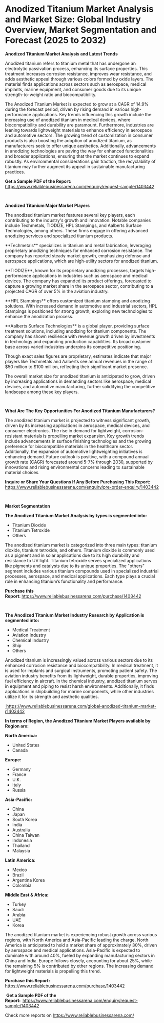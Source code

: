 <p><h1>Anodized Titanium Market Analysis and Market Size: Global Industry Overview, Market Segmentation and Forecast (2025 to 2032)</h1></p><p><strong>Anodized Titanium Market Analysis and Latest Trends</strong></p>
<p><p>Anodized titanium refers to titanium metal that has undergone an electrolytic passivation process, enhancing its surface properties. This treatment increases corrosion resistance, improves wear resistance, and adds aesthetic appeal through various colors formed by oxide layers. The material finds applications across sectors such as aerospace, medical implants, marine equipment, and consumer goods due to its unique strength-to-weight ratio and biocompatibility.</p><p>The Anodized Titanium Market is expected to grow at a CAGR of 14.9% during the forecast period, driven by rising demand in various high-performance applications. Key trends influencing this growth include the increasing use of anodized titanium in medical devices, where biocompatibility and durability are paramount. Furthermore, industries are leaning towards lightweight materials to enhance efficiency in aerospace and automotive sectors. The growing trend of customization in consumer products is also boosting the adoption of anodized titanium, as manufacturers seek to offer unique aesthetics. Additionally, advancements in anodizing technologies are paving the way for enhanced functionalities and broader applications, ensuring that the market continues to expand robustly. As environmental considerations gain traction, the recyclability of titanium may further augment its appeal in sustainable manufacturing practices.</p></p>
<p><strong>Get a Sample PDF of the Report:&nbsp;</strong> <a href="https://www.reliablebusinessarena.com/enquiry/request-sample/1403442?utm_campaign=1892&utm_medium=2&utm_source=Github&utm_content=ia&utm_term=13012025&utm_id=anodized-titanium">https://www.reliablebusinessarena.com/enquiry/request-sample/1403442</a></p>
<p>&nbsp;</p>
<p><strong>Anodized Titanium Major Market Players</strong></p>
<p><p>The anodized titanium market features several key players, each contributing to the industry's growth and innovation. Notable companies include Techmetals, TIODIZE, HPL Stampings, and Aalberts Surface Technologies, among others. These firms engage in offering advanced anodizing services and specialized titanium products.</p><p>**Techmetals** specializes in titanium and metal fabrication, leveraging proprietary anodizing techniques for enhanced corrosion resistance. The company has reported steady market growth, emphasizing defense and aerospace applications, which are high-utility sectors for anodized titanium.</p><p>**TIODIZE**, known for its proprietary anodizing processes, targets high-performance applications in industries such as aerospace and medical devices. The company has expanded its product offerings, forecasted to capture a growing market share in the aerospace sector, contributing to a projected CAGR of over 5% in the aviation industry.</p><p>**HPL Stampings** offers customized titanium stamping and anodizing solutions. With increased demand in automotive and industrial sectors, HPL Stampings is positioned for strong growth, exploring new technologies to enhance the anodization process.</p><p>**Aalberts Surface Technologies** is a global player, providing surface treatment solutions, including anodizing for titanium components. The company has shown resilience with revenue growth driven by investments in technology and expanding production capabilities. Its broad customer base across varied industries underpins its competitive positioning.</p><p>Though exact sales figures are proprietary, estimates indicate that major players like Techmetals and Aalberts see annual revenues in the range of $50 million to $100 million, reflecting their significant market presence.</p><p>The overall market size for anodized titanium is anticipated to grow, driven by increasing applications in demanding sectors like aerospace, medical devices, and automotive manufacturing, further solidifying the competitive landscape among these key players.</p></p>
<p>&nbsp;</p>
<p><strong>What Are The Key Opportunities For Anodized Titanium Manufacturers?</strong></p>
<p><p>The anodized titanium market is projected to witness significant growth, driven by its increasing applications in aerospace, medical devices, and consumer electronics. The rise in demand for lightweight, corrosion-resistant materials is propelling market expansion. Key growth trends include advancements in surface finishing technologies and the growing preference for biocompatible materials in the healthcare sector. Additionally, the expansion of automotive lightweighting initiatives is enhancing demand. Future outlook is positive, with a compound annual growth rate (CAGR) forecasted around 5-7% through 2030, supported by innovations and rising environmental concerns leading to sustainable material choices.</p></p>
<p><strong>Inquire or Share Your Questions If Any Before Purchasing This Report:</strong> <a href="https://www.reliablebusinessarena.com/enquiry/pre-order-enquiry/1403442?utm_campaign=1892&utm_medium=2&utm_source=Github&utm_content=ia&utm_term=13012025&utm_id=anodized-titanium">https://www.reliablebusinessarena.com/enquiry/pre-order-enquiry/1403442</a></p>
<p>&nbsp;</p>
<p><strong>Market Segmentation</strong></p>
<p><strong>The Anodized Titanium Market Analysis by types is segmented into:</strong></p>
<p><ul><li>Titanium Dioxide</li><li>Titanium Tetroxide</li><li>Others</li></ul></p>
<p><p>The anodized titanium market is categorized into three main types: titanium dioxide, titanium tetroxide, and others. Titanium dioxide is commonly used as a pigment and in solar applications due to its high durability and resistance to UV light. Titanium tetroxide serves specialized applications like pigments and catalysts due to its unique properties. The "others" segment includes various titanium compounds used in specialized industrial processes, aerospace, and medical applications. Each type plays a crucial role in enhancing titanium’s functionality and performance.</p></p>
<p><strong>Purchase this Report:&nbsp;</strong><a href="https://www.reliablebusinessarena.com/purchase/1403442?utm_campaign=1892&utm_medium=2&utm_source=Github&utm_content=ia&utm_term=13012025&utm_id=anodized-titanium">https://www.reliablebusinessarena.com/purchase/1403442</a></p>
<p>&nbsp;</p>
<p><strong>The Anodized Titanium Market Industry Research by Application is segmented into:</strong></p>
<p><ul><li>Medical Treatment</li><li>Aviation Industry</li><li>Chemical Industry</li><li>Ship</li><li>Others</li></ul></p>
<p><p>Anodized titanium is increasingly valued across various sectors due to its enhanced corrosion resistance and biocompatibility. In medical treatment, it is used for implants and surgical instruments, promoting patient safety. The aviation industry benefits from its lightweight, durable properties, improving fuel efficiency in aircraft. In the chemical industry, anodized titanium serves in equipment and piping to resist harsh environments. Additionally, it finds applications in shipbuilding for marine components, while other industries utilize it for its strength and aesthetic qualities.</p></p>
<p><a href="https://www.reliablebusinessarena.com/global-anodized-titanium-market-r1403442?utm_campaign=1892&utm_medium=2&utm_source=Github&utm_content=ia&utm_term=13012025&utm_id=anodized-titanium">&nbsp;https://www.reliablebusinessarena.com/global-anodized-titanium-market-r1403442</a></p>
<p><strong>In terms of Region, the Anodized Titanium Market Players available by Region are:</strong></p>
<p>
    <p> <strong> North America: </strong>
        <ul>
            <li>United States</li>
            <li>Canada</li>
        </ul>
        </p> 
    <p> <strong> Europe: </strong>
        <ul>
            <li>Germany</li>
            <li>France</li>
            <li>U.K.</li>
            <li>Italy</li>
            <li>Russia</li>
        </ul>
        </p> 
    <p> <strong> Asia-Pacific: </strong>
        <ul>
            <li>China</li>
            <li>Japan</li>
            <li>South Korea</li>
            <li>India</li>
            <li>Australia</li>
            <li>China Taiwan</li>
            <li>Indonesia</li>
            <li>Thailand</li>
            <li>Malaysia</li>
        </ul>
        </p> 
    <p> <strong> Latin America: </strong>
        <ul>
            <li>Mexico</li>
            <li>Brazil</li>
            <li>Argentina Korea</li>
            <li>Colombia</li>
        </ul>
        </p> 
    <p> <strong> Middle East & Africa: </strong>
        <ul>
            <li>Turkey</li>
            <li>Saudi</li>
            <li>Arabia</li>
            <li>UAE</li>
            <li>Korea</li>
        </ul>
    </p>
    </p>
<p><p>The anodized titanium market is experiencing robust growth across various regions, with North America and Asia-Pacific leading the charge. North America is anticipated to hold a market share of approximately 30%, driven by aerospace and medical applications. Asia-Pacific is expected to dominate with around 40%, fueled by expanding manufacturing sectors in China and India. Europe follows closely, accounting for about 25%, while the remaining 5% is contributed by other regions. The increasing demand for lightweight materials is propelling this trend.</p></p>
<p><strong>Purchase this Report: </strong><a href="https://www.reliablebusinessarena.com/purchase/1403442?utm_campaign=1892&utm_medium=2&utm_source=Github&utm_content=ia&utm_term=13012025&utm_id=anodized-titanium">https://www.reliablebusinessarena.com/purchase/1403442</a></p>
<p>&nbsp;<strong>Get a Sample PDF of the Report:&nbsp;&nbsp;</strong><a href="https://www.reliablebusinessarena.com/enquiry/request-sample/1403442?utm_campaign=1892&utm_medium=2&utm_source=Github&utm_content=ia&utm_term=13012025&utm_id=anodized-titanium">https://www.reliablebusinessarena.com/enquiry/request-sample/1403442</a></p>
<p><strong></strong></p>
<p>Check more reports on <a href="https://www.reliablebusinessarena.com/?utm_campaign=1892&utm_medium=2&utm_source=Github&utm_content=ia&utm_term=13012025&utm_id=anodized-titanium">https://www.reliablebusinessarena.com/</a></p>